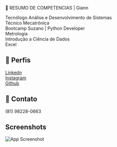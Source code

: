 
💼 RESUMO DE COMPETENCIAS | Giann   

Tecnólogo Análise e Desenvolvimento de Sistemas  
Técnico Mecatrônica  
Bootcamp Suzano | Python Developer  
Metrologia  
Introdução a Ciência de Dados  
Excel

## 🪪 Perfis
[Linkedn](https://www.linkedin.com/in/giann-klavyson-084389222/)  
[Instagram](https://www.instagram.com/giann_ttt/)  
[Github](https://github.com/GiannKlavyson)

## 📱 Contato

(81) 98228-0663
## Screenshots

![App Screenshot](https://via.placeholder.com/468x300?text=App+Screenshot+Here)

